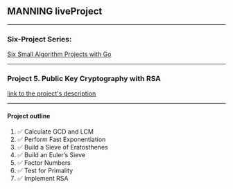 ## MANNING liveProject

---

### Six-Project Series:
[Six Small Algorithm Projects with Go](https://www.manning.com/liveprojectseries/six-small-algorithm-projects-with-go)

---


### Project 5. Public Key Cryptography with RSA
[link to the project's description](https://www.manning.com/liveproject/public-key-cryptography-with-rsa)

---
#### Project outline
1. ✅ Calculate GCD and LCM
2. ✅ Perform Fast Exponentiation
3. ✅ Build a Sieve of Eratosthenes
4. ✅ Build an Euler’s Sieve
5. ✅ Factor Numbers
6. ✅ Test for Primality
7. ✅ Implement RSA